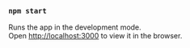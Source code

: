 ### `npm start`

Runs the app in the development mode.\
Open [http://localhost:3000](http://localhost:3000) to view it in the browser.